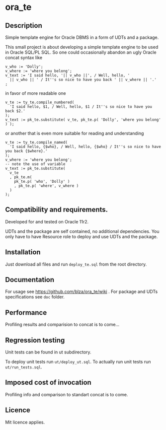 # ora_te
## Description
Simple template engine for Oracle DBMS in a form of UDTs and a package.

This small project is about developing a simple template engine to be used in Oracle SQL/PL SQL.
So one could occasionally abandon an ugly Oracle concat syntax like 
```plsql
v_who := 'Dolly';
v_where := 'where you belong';
v_text := 'I said hello, '|| v_who ||', / Well, hello, ' 
  || v_who || ' / It''s so nice to have you back ' || v_where || '.'
;
```  
in favor of more readable one
```plsql
v_te := ty_te.compile_numbered( 
  'I said hello, $1, / Well, hello, $1 / It''s so nice to have you back $2.'
);
v_text := pk_te.substitute( v_te, pk_te.p( 'Dolly', 'where you belong' ) );
```  
or another that is even more suitable for reading and understanding
```plsql
v_te := ty_te.compile_named( 
  'I said hello, {$who}, / Well, hello, {$who} / It''s so nice to have you back {$where}.'
);
v_where := 'where you belong';
-- note the use of variable
v_text := pk_te.substitute( 
  v_te
  , pk_te.m( 
    pk_te.p( 'who', 'Dolly' )
    , pk_te.p( 'where', v_where )
  )
);
```  
## Compatibility and requirements.
Developed for and tested on Oracle 11r2.

UDTs and the package are self contained, no additional dependencies. You only have to have Resource role to deploy and use UDTs and the package.

## Installation
Just download all files and run `deploy_te.sql` from the root directory.

## Documentation
For usage see https://github.com/blza/ora_te/wiki .
For package and UDTs specifications see `doc` folder.

## Performance
Profiling results and comparision to concat is to come...

## Regression testing
Unit tests can be found in ut subdirectory.

To deploy unit tests run `ut/deploy_ut.sql`.
To actually run unit tests run `ut/run_tests.sql`.

## Imposed cost of invocation
Profiling info and comparison to standart concat is to come.

## Licence
Mit licence applies.
